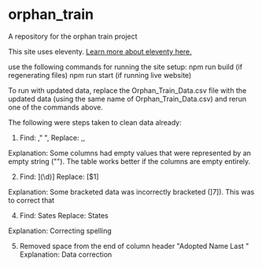 # orphan_train
A repository for the orphan train project

This site uses eleventy. [Learn more about eleventy here.](https://www.11ty.dev/)

use the following commands for running the site setup:
npm run build (if regenerating files)
npm run start (if running live website)


To run with updated data, replace the Orphan_Train_Data.csv file with the updated data (using the same name of Orphan_Train_Data.csv) and rerun one of the commands above.

The following were steps taken to clean data already:
1. Find: ,"
",
Replace: ,,

Explanation: Some columns had empty values that were represented by an empty string (""). The table works better if the columns are empty entirely.

2. Find: \](\d)\]
Replace: [$1]

Explanation: Some bracketed data was incorrectly bracketed (]7]). This was to correct that

4. Find: Sates
Replace: States

Explanation: Correcting spelling

5. Removed space from the end of column header "Adopted Name Last "
Explanation: Data correction